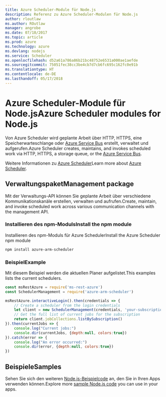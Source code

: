 ```yaml
---
title: Azure Scheduler-Module für Node.js
description: Referenz zu Azure Scheduler-Modulen für Node.js
author: rloutlaw
ms.author: ROutlaw
manager: angrobe
ms.date: 07/18/2017
ms.topic: article
ms.prod: azure
ms.technology: azure
ms.devlang: nodejs
ms.service: Scheduler
ms.openlocfilehash: d52a61a786a86b21bc48752e6531a000ae1aefde
ms.sourcegitcommit: 75051fec38cc3be4cb7d7cb6fc695c162fc0e91b
ms.translationtype: HT
ms.contentlocale: de-DE
ms.lasthandoff: 05/17/2018
---
```

# <a name="azure-scheduler-modules-for-nodejs"></a><span data-ttu-id="e1880-103">Azure Scheduler-Module für Node.js</span><span class="sxs-lookup"><span data-stu-id="e1880-103">Azure Scheduler modules for Node.js</span></span>

<span data-ttu-id="e1880-104">Von Azure Scheduler wird geplante Arbeit über HTTP, HTTPS, eine Speicherwarteschlange oder [Azure Service Bus](/azure/service-bus-messaging/service-bus-messaging-overview) erstellt, verwaltet und aufgerufen.</span><span class="sxs-lookup"><span data-stu-id="e1880-104">Azure Scheduler creates, maintains, and invokes scheduled work via HTTP, HTTPS, a storage queue, or the [Azure Service Bus](/azure/service-bus-messaging/service-bus-messaging-overview).</span></span>

<span data-ttu-id="e1880-105">Weitere Informationen zu [Azure Scheduler](/azure/scheduler/scheduler-intro)</span><span class="sxs-lookup"><span data-stu-id="e1880-105">Learn more about [Azure Scheduler](/azure/scheduler/scheduler-intro).</span></span>

## <a name="management-package"></a><span data-ttu-id="e1880-106">Verwaltungspaket</span><span class="sxs-lookup"><span data-stu-id="e1880-106">Management package</span></span>

<span data-ttu-id="e1880-107">Mit der Verwaltungs-API können Sie geplante Arbeit über verschiedene Kommunikationskanäle erstellen, verwalten und aufrufen.</span><span class="sxs-lookup"><span data-stu-id="e1880-107">Create, maintain, and invoke scheduled work across various communication channels with the management API.</span></span>

### <a name="install-the-npm-module"></a><span data-ttu-id="e1880-108">Installieren des npm-Moduls</span><span class="sxs-lookup"><span data-stu-id="e1880-108">Install the npm module</span></span>

<span data-ttu-id="e1880-109">Installieren des npm-Moduls für Azure Scheduler</span><span class="sxs-lookup"><span data-stu-id="e1880-109">Install the Azure Scheduler npm module</span></span>

```bash
npm install azure-arm-scheduler
```

### <a name="example"></a><span data-ttu-id="e1880-110">Beispiel</span><span class="sxs-lookup"><span data-stu-id="e1880-110">Example</span></span>

<span data-ttu-id="e1880-111">Mit diesem Beispiel werden die aktuellen Planer aufgelistet.</span><span class="sxs-lookup"><span data-stu-id="e1880-111">This examples lists the current schedulers.</span></span>

```javascript
const msRestAzure = require('ms-rest-azure')
const SchedulerManagement = require('azure-arm-scheduler')

msRestAzure.interactiveLogin().then(credentials => {
    // Create a scheduler from the login credentials
    let client = new SchedulerManagement(credentials, 'your-subscription-id')
    // Get the full list of current jobs for the subscription
    return client.jobCollections.listBySubscription()
}).then(currentJobs => {
    console.log("Current jobs:")
    console.dir(currentJobs, {depth:null, colors:true})
}).catch(error => {
    console.log("An error occurred:")
    console.dir(error, {depth:null, colors:true})
})
```

## <a name="samples"></a><span data-ttu-id="e1880-112">Beispiele</span><span class="sxs-lookup"><span data-stu-id="e1880-112">Samples</span></span>

<span data-ttu-id="e1880-113">Sehen Sie sich den weiteren [Node.js-Beispielcode](https://azure.microsoft.com/resources/samples/?platform=nodejs) an, den Sie in Ihren Apps verwenden können.</span><span class="sxs-lookup"><span data-stu-id="e1880-113">Explore more [sample Node.js code](https://azure.microsoft.com/resources/samples/?platform=nodejs) you can use in your apps.</span></span>
